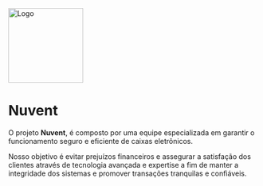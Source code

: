   <img src="assets/logo-nuvent.png" alt="Logo"  style="width: 150px;"/>
  <h1>Nuvent</h1>

<p>O projeto <b>Nuvent</b>, é composto por uma equipe especializada em garantir o funcionamento seguro e eficiente de caixas eletrônicos.</p> 
<p>Nosso objetivo é evitar prejuízos financeiros e assegurar a satisfação dos clientes através de tecnologia avançada e expertise a fim de manter a integridade dos sistemas e promover transações tranquilas e confiáveis.</p>

<img src="assets/misao, visao e valores - read.me .png" alt="" />
